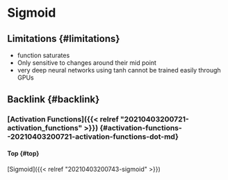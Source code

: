 # Sigmoid


## Limitations {#limitations}

-   function saturates
-   Only sensitive to changes around their mid point
-   very deep neural networks using tanh cannot be trained easily through GPUs


## Backlink {#backlink}


### [Activation Functions]({{< relref "20210403200721-activation_functions" >}}) {#activation-functions--20210403200721-activation-functions-dot-md}


#### Top {#top}

[Sigmoid]({{< relref "20210403200743-sigmoid" >}})

